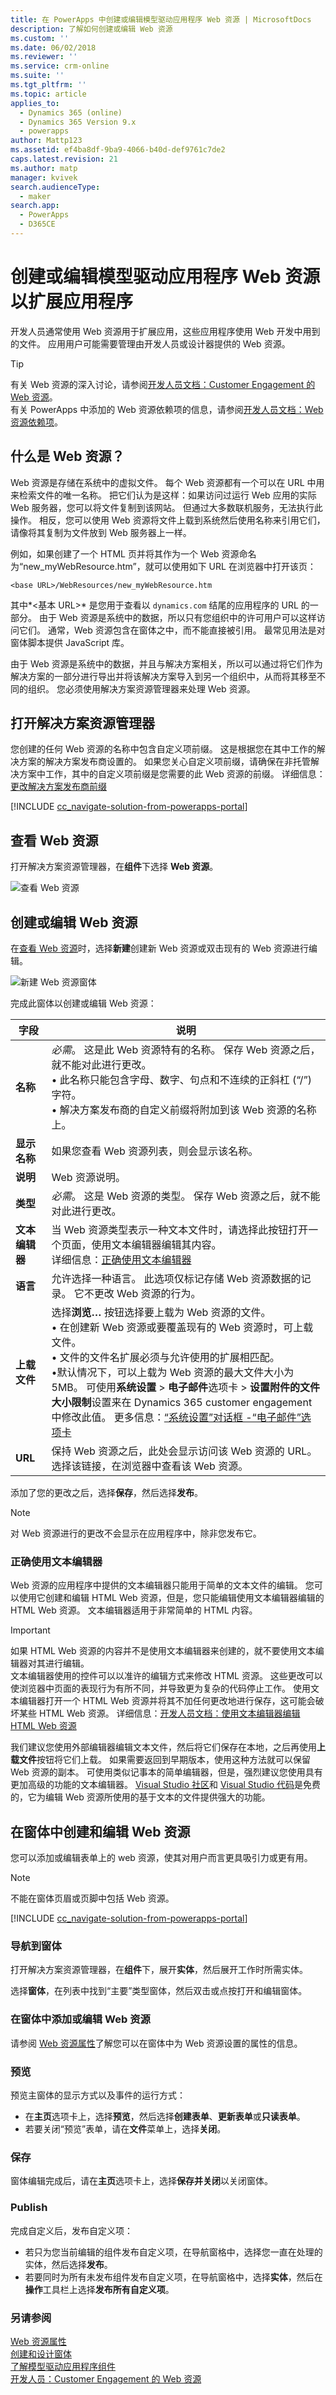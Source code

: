 ```yaml
---
title: 在 PowerApps 中创建或编辑模型驱动应用程序 Web 资源 | MicrosoftDocs
description: 了解如何创建或编辑 Web 资源
ms.custom: ''
ms.date: 06/02/2018
ms.reviewer: ''
ms.service: crm-online
ms.suite: ''
ms.tgt_pltfrm: ''
ms.topic: article
applies_to:
  - Dynamics 365 (online)
  - Dynamics 365 Version 9.x
  - powerapps
author: Mattp123
ms.assetid: ef4ba8df-9ba9-4066-b40d-def9761c7de2
caps.latest.revision: 21
ms.author: matp
manager: kvivek
search.audienceType:
  - maker
search.app:
  - PowerApps
  - D365CE
---
```

# <a name="create-or-edit-model-driven-app-web-resources-to-extend-an-app"></a>创建或编辑模型驱动应用程序 Web 资源以扩展应用程序

开发人员通常使用 Web 资源用于扩展应用，这些应用程序使用 Web 开发中用到的文件。 应用用户可能需要管理由开发人员或设计器提供的 Web 资源。  

> [!TIP]
> 有关 Web 资源的深入讨论，请参阅[开发人员文档：Customer Engagement 的 Web 资源](/dynamics365/customer-engagement/developer/web-resources)。<br /> 有关 PowerApps 中添加的 Web 资源依赖项的信息，请参阅[开发人员文档：Web 资源依赖项](/dynamics365/customer-engagement/developer/web-resources)。
   
<a name="BKMK_WhatAreWebResources"></a>

## <a name="what-are-web-resources"></a>什么是 Web 资源？  

Web 资源是存储在系统中的虚拟文件。 每个 Web 资源都有一个可以在 URL 中用来检索文件的唯一名称。 把它们认为是这样：如果访问过运行 Web 应用的实际 Web 服务器，您可以将文件复制到该网站。 但通过大多数联机服务，无法执行此操作。  相反，您可以使用 Web 资源将文件上载到系统然后使用名称来引用它们，请像将其复制为文件放到 Web 服务器上一样。  
  
例如，如果创建了一个 HTML 页并将其作为一个 Web 资源命名为“new_myWebResource.htm”，就可以使用如下 URL 在浏览器中打开该页：  
 
`<base URL>/WebResources/new_myWebResource.htm   `
  
其中*\<基本 URL>* 是您用于查看以 `dynamics.com` 结尾的应用程序的 URL 的一部分。 由于 Web 资源是系统中的数据，所以只有您组织中的许可用户可以这样访问它们。 通常，Web 资源包含在窗体之中，而不能直接被引用。 最常见用法是对窗体脚本提供 JavaScript 库。  
    
由于 Web 资源是系统中的数据，并且与解决方案相关，所以可以通过将它们作为解决方案的一部分进行导出并将该解决方案导入到另一个组织中，从而将其移至不同的组织。 您必须使用解决方案资源管理器来处理 Web 资源。
  
## <a name="open-solution-explorer"></a>打开解决方案资源管理器

您创建的任何 Web 资源的名称中包含自定义项前缀。 这是根据您在其中工作的解决方案的解决方案发布商设置的。 如果您关心自定义项前缀，请确保在非托管解决方案中工作，其中的自定义项前缀是您需要的此 Web 资源的前缀。 详细信息：[更改解决方案发布商前缀](../common-data-service/change-solution-publisher-prefix.md) 

[!INCLUDE [cc_navigate-solution-from-powerapps-portal](../../includes/cc_navigate-solution-from-powerapps-portal.md)]

## <a name="view-web-resources"></a>查看 Web 资源

打开解决方案资源管理器，在**组件**下选择 **Web 资源**。

![查看 Web 资源](media/view-web-resources-solution-explorer.png)

<a name="BKMK_CreateAndEditWebResources"></a>

## <a name="create-or-edit-web-resources"></a>创建或编辑 Web 资源  

在[查看 Web 资源](#view-web-resources)时，选择**新建**创建新 Web 资源或双击现有的 Web 资源进行编辑。

![新建 Web 资源窗体](media/new-web-resource-form.png)

完成此窗体以创建或编辑 Web 资源：
  
|字段|说明|  
|-----------|-----------------|  
|**名称**|*必需*。 这是此 Web 资源特有的名称。 保存 Web 资源之后，就不能对此进行更改。<br />&bull; 此名称只能包含字母、数字、句点和不连续的正斜杠 (“/”) 字符。<br /> &bull; 解决方案发布商的自定义前缀将附加到该 Web 资源的名称上。|  
|**显示名称**|如果您查看 Web 资源列表，则会显示该名称。|  
|**说明**|Web 资源说明。|  
|**类型**|*必需*。 这是 Web 资源的类型。 保存 Web 资源之后，就不能对此进行更改。|  
|**文本编辑器**|当 Web 资源类型表示一种文本文件时，请选择此按钮打开一个页面，使用文本编辑器编辑其内容。<br />详细信息：[正确使用文本编辑器](#use-the-text-editor-appropriately)| 
|**语言**|允许选择一种语言。 此选项仅标记存储 Web 资源数据的记录。 它不更改 Web 资源的行为。|  
|**上载文件**|选择**浏览…** 按钮选择要上载为 Web 资源的文件。<br />&bull; 在创建新 Web 资源或要覆盖现有的 Web 资源时，可上载文件。<br />&bull; 文件的文件名扩展必须与允许使用的扩展相匹配。<br />&bull;默认情况下，可以上载为 Web 资源的最大文件大小为 5MB。 可使用**系统设置** > **电子邮件**选项卡 > **设置附件的文件大小限制**设置来在 Dynamics 365 customer engagement 中修改此值。 更多信息：[“系统设置”对话框 -“电子邮件”选项卡](https://docs.microsoft.com/dynamics365/customer-engagement/admin/system-settings-dialog-box-email-tab) |  
|**URL**|保持 Web 资源之后，此处会显示访问该 Web 资源的 URL。 选择该链接，在浏览器中查看该 Web 资源。|  
  
添加了您的更改之后，选择**保存**，然后选择**发布**。  

> [!NOTE]
> 对 Web 资源进行的更改不会显示在应用程序中，除非您发布它。
  
<a name="BKMK_UsingTextEditor"></a>
   
### <a name="use-the-text-editor-appropriately"></a>正确使用文本编辑器

Web 资源的应用程序中提供的文本编辑器只能用于简单的文本文件的编辑。 您可以使用它创建和编辑 HTML Web 资源，但是，您只能编辑使用文本编辑器编辑的 HTML Web 资源。 文本编辑器适用于非常简单的 HTML 内容。 

> [!IMPORTANT]
> 如果 HTML Web 资源的内容并不是使用文本编辑器来创建的，就不要使用文本编辑器对其进行编辑。  
> 文本编辑器使用的控件可以以准许的编辑方式来修改 HTML 资源。 这些更改可以使浏览器中页面的表现行为有所不同，并导致更为复杂的代码停止工作。 使用文本编辑器打开一个 HTML Web 资源并将其不加任何更改地进行保存，这可能会破坏某些 HTML Web 资源。  详细信息：[开发人员文档：使用文本编辑器编辑 HTML Web 资源](/dynamics365/customer-engagement/developer/webpage-html-web-resources#use-the-text-editor-for-html-web-resources)
  
我们建议您使用外部编辑器编辑文本文件，然后将它们保存在本地，之后再使用**上载文件**按钮将它们上载。 如果需要返回到早期版本，使用这种方法就可以保留 Web 资源的副本。 可使用类似记事本的简单编辑器，但是，强烈建议您使用具有更加高级的功能的文本编辑器。 [Visual Studio 社区](https://www.visualstudio.com/vs/community/)和 [Visual Studio 代码](https://code.visualstudio.com/)是免费的，它为编辑 Web 资源所使用的基于文本的文件提供强大的功能。  

<a name="BKMK_CreateAndEditFormWebResources"></a>
 
## <a name="create-and-edit-a-web-resource-on-a-form"></a>在窗体中创建和编辑 Web 资源

您可以添加或编辑表单上的 web 资源，使其对用户而言更具吸引力或更有用。 

> [!NOTE]
> 不能在窗体页眉或页脚中包括 Web 资源。  

[!INCLUDE [cc_navigate-solution-from-powerapps-portal](../../includes/cc_navigate-solution-from-powerapps-portal.md)]

### <a name="navigate-to-a-form"></a>导航到窗体
打开解决方案资源管理器，在**组件**下，展开**实体**，然后展开工作时所需实体。

选择**窗体**，在列表中找到“主要”类型窗体，然后双击或点按打开和编辑窗体。

### <a name="add-or-edit-web-resource-in-a-form"></a>在窗体中添加或编辑 Web 资源

请参阅 [Web 资源属性](web-resource-properties-legacy.md)了解您可以在窗体中为 Web 资源设置的属性的信息。

### <a name="preview"></a>预览

预览主窗体的显示方式以及事件的运行方式：
- 在**主页**选项卡上，选择**预览**，然后选择**创建表单**、**更新表单**或**只读表单**。
- 若要关闭“预览”表单，请在**文件**菜单上，选择**关闭**。

### <a name="save"></a>保存

窗体编辑完成后，请在**主页**选项卡上，选择**保存并关闭**以关闭窗体。 

### <a name="publish"></a>Publish

完成自定义后，发布自定义项：
- 若只为您当前编辑的组件发布自定义项，在导航窗格中，选择您一直在处理的实体，然后选择**发布**。
- 若要同时为所有未发布组件发布自定义项，在导航窗格中，选择**实体**，然后在**操作**工具栏上选择**发布所有自定义项**。
   
  
### <a name="see-also"></a>另请参阅  

[Web 资源属性](web-resource-properties-legacy.md) <br /> 
[创建和设计窗体](create-design-forms.md) <br />
[了解模型驱动应用程序组件](model-driven-app-components.md) <br /> 
[开发人员：Customer Engagement 的 Web 资源](/dynamics365/customer-engagement/developer/web-resources)
